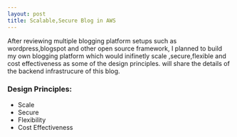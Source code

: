 ```yaml
---
layout: post
title: Scalable,Secure Blog in AWS
---
```


After reviewing multiple blogging platform setups such as wordpress,blogspot and other open source framework, I planned to build my own blogging platform
which would inifinetly scale ,secure,flexible and cost effectiveness as  some of the design principles. will share the details of the backend infrastrucure of this blog.


### Design Principles:
* Scale
* Secure
* Flexibility
* Cost Effectiveness



